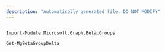 ```yaml
---
description: "Automatically generated file. DO NOT MODIFY"
---
```


```powershellv2

Import-Module Microsoft.Graph.Beta.Groups

Get-MgBetaGroupDelta

```